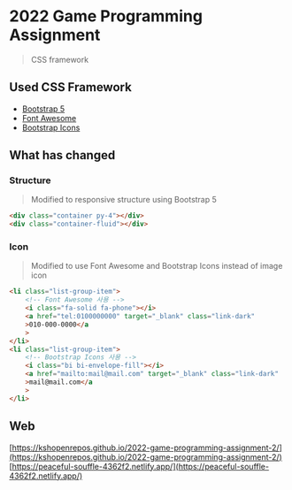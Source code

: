 # 2022 Game Programming Assignment
> CSS framework

## Used CSS Framework
* [Bootstrap 5](https://getbootstrap.com)
* [Font Awesome](https://fontawesome.com)
* [Bootstrap Icons](https://icons.getbootstrap.com)

## What has changed
### Structure
> Modified to responsive structure using Bootstrap 5
```html
<div class="container py-4"></div>
<div class="container-fluid"></div>
```

### Icon
> Modified to use Font Awesome and Bootstrap Icons instead of image icon
```html
<li class="list-group-item">
    <!-- Font Awesome 사용 -->
    <i class="fa-solid fa-phone"></i>
    <a href="tel:0100000000" target="_blank" class="link-dark"
    >010-000-0000</a
    >
</li>
<li class="list-group-item">
    <!-- Bootstrap Icons 사용 -->
    <i class="bi bi-envelope-fill"></i>
    <a href="mailto:mail@mail.com" target="_blank" class="link-dark"
    >mail@mail.com</a
    >
</li>
```

## Web
[https://kshopenrepos.github.io/2022-game-programming-assignment-2/](https://kshopenrepos.github.io/2022-game-programming-assignment-2/)
[https://peaceful-souffle-4362f2.netlify.app/](https://peaceful-souffle-4362f2.netlify.app/)